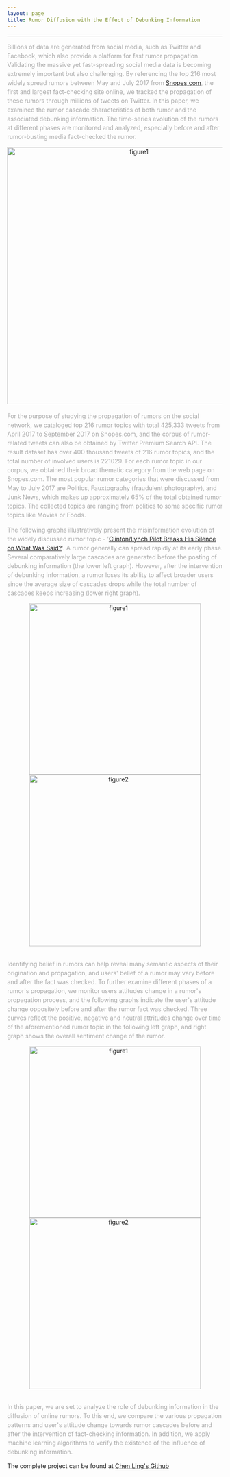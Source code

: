 ```yaml
---
layout: page
title: Rumor Diffusion with the Effect of Debunking Information
---
```


--------
<span style="color:darkgrey; size:2.5em; line-height:150%">Billions of data are generated from social media, such as Twitter and Facebook, which also provide a platform for fast rumor propagation. Validating the massive yet fast-spreading social media data is becoming extremely important but also challenging. By referencing the top 216 most widely spread rumors between May and July 2017 from [Snopes.com](https://www.snopes.com/), the first and largest fact-checking site online, we tracked the propagation of these rumors through millions of tweets on Twitter. In this paper, we examined the rumor cascade characteristics of both rumor and the associated debunking information. The time-series evolution of the rumors at different phases are monitored and analyzed, especially before and after rumor-busting media fact-checked the rumor. </span>

<div style="text-align:center"><img src="https://s2.ax1x.com/2019/03/09/ASepXd.png" alt="figure1" width="600"/></div>   

 <br /> 
<span style="color:darkgrey; size:2.5em; line-height:150%">For the purpose of studying the propagation of rumors on the social network, we cataloged top 216 rumor topics with total 425,333 tweets from April 2017 to September 2017 on Snopes.com, and the corpus of rumor-related tweets can also be obtained by Twitter Premium Search API. The result dataset has over 400 thousand tweets of 216 rumor topics, and the total number of involved users is 221029. For each rumor topic in our corpus, we obtained their broad thematic category from the web page on Snopes.com. The most popular rumor categories that were discussed from May to July 2017 are Politics, Fauxtography (fraudulent photography), and Junk News, which makes up approximately 65% of the total obtained rumor topics. The collected topics are ranging from politics to some specific rumor topics like Movies or Foods.</span>

 <br /> 
 
<span style="color:darkgrey; size:2.5em; line-height:150%">The following graphs illustratively present the misinformation evolution of the widely discussed rumor topic - '[Clinton/Lynch Pilot Breaks His Silence on What Was Said?](https://www.snopes.com/fact-check/clinton-lynch-pilot/)'. A rumor generally can spread rapidly at its early phase. Several comparatively large cascades are generated before the posting of debunking information (the lower left graph). However, after the intervention of debunking information, a rumor loses its ability to affect broader users since the average size of cascades drops while the total number of cascades keeps increasing (lower right graph).</span>

<div style="text-align:center">
<p float="left">
 <img src="https://s2.ax1x.com/2019/03/11/ACCRdf.png" alt="figure1" width="400"/>  
 <img src="https://s2.ax1x.com/2019/03/11/ACCIzj.png" alt="figure2" width="400"/>
</p>
</div>

<br /> 
<span style="color:darkgrey; size:2.5em; line-height:150%">
Identifying belief in rumors can help reveal many semantic aspects of their origination and propagation, and users' belief of a rumor may vary before and after the fact was checked. To further examine different phases of a rumor's propagation, we monitor users attitudes change in a rumor's propagation process, and the following graphs indicate the user's attitude change oppositely before and after the rumor fact was checked. Three curves reflect the positive, negative and neutral attritudes change over time of the aforementioned rumor topic in the following left graph, and right graph shows the overall sentiment change of the rumor. 
</span>

<div style="text-align:center">
<p float="left">
 <img src="https://s2.ax1x.com/2019/03/11/ACCrzd.png" alt="figure1" width="400"/>  
 <img src="https://s2.ax1x.com/2019/03/11/ACCcLt.png" alt="figure2" width="400"/>
</p>
</div>

<br />

<span style="color:darkgrey; size:2.5em; line-height:150%">
In this paper, we are set to analyze the role of debunking information in the diffusion of online rumors. To this end, we compare the various propagation patterns and user's attitude change towards rumor cascades before and after the intervention of fact-checking information. In addition, we apply machine learning algorithms to verify the existence of the influence of debunking information.
</span>

The complete project can be found at <a href="https://github.com/lingchen0331/rumor-diffusion-analysis">Chen Ling's Github</a> 
